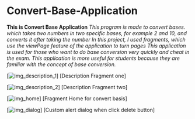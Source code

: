 # Convert-Base-Application
**This is Convert Base Application**
*This program is made to convert bases. which takes two numbers in two specific bases, for example 2 and 10, and converts it after taking the number*
*In this project, I used fragments, which use the viewPage feature of the application to turn pages*
*This application is used for those who want to do base conversion very quickly and cheat in the exam. This application is more useful for students because they are familiar with the concept of base conversion.*

[![img_description_1](https://github.com/ElliotMigh/Convert-Base-Application/assets/87560931/00fedb53-9291-49fb-8eaa-f396673b1b64)] [Description Fragment one]

[![img_description_2](https://github.com/ElliotMigh/Convert-Base-Application/assets/87560931/afff0d9e-46e3-4527-bcad-f54ee93cd0a5)] [Description Fragment two]

[![img_home](https://github.com/ElliotMigh/Convert-Base-Application/assets/87560931/44786108-bc1a-4cc9-8b00-02467de8c2d1)] [Fragment Home for convert basis]

[![img_dialog](https://github.com/ElliotMigh/Convert-Base-Application/assets/87560931/a2a45230-6aa8-4189-bbd8-82ddac7d0e62)] [Custom alert dialog when click delete button]
